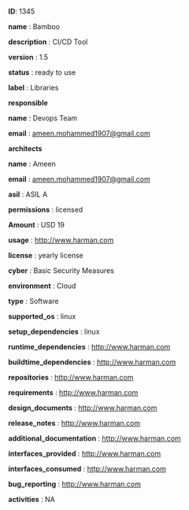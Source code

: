  **ID**: 1345
  
  **name** : Bamboo

  **description** : CI/CD Tool
 
  **version** : 1.5

  **status** : ready to use

  **label** : Libraries

  **responsible**

   **name** : Devops Team

   **email** : ameen.mohammed1907@gmail.com

  **architects** 

   **name** : Ameen
   
   **email** : ameen.mohammed1907@gmail.com

  **asil** : ASIL A

  **permissions** : licensed

  **Amount** : USD 
   19

  **usage** : http://www.harman.com

  **license** : yearly license

  **cyber** : Basic Security Measures

  **environment** : Cloud

  **type** : Software

  **supported_os** : linux

  **setup_dependencies** : linux

  **runtime_dependencies** : http://www.harman.com

  **buildtime_dependencies** : http://www.harman.com

  **repositories** : http://www.harman.com

  **requirements** : http://www.harman.com

  **design_documents** : http://www.harman.com

  **release_notes** : http://www.harman.com

  **additional_documentation** : http://www.harman.com

  **interfaces_provided** : http://www.harman.com

  **interfaces_consumed** : http://www.harman.com

  **bug_reporting** : http://www.harman.com
  
  **activities** : NA
